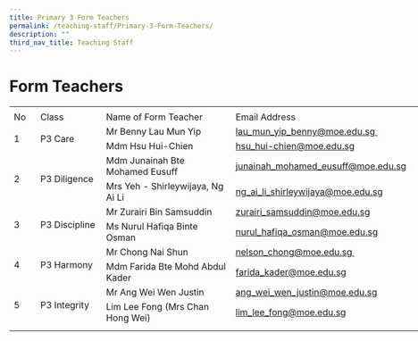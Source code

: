 ```yaml
---
title: Primary 3 Form Teachers
permalink: /teaching-staff/Primary-3-Form-Teachers/
description: ""
third_nav_title: Teaching Staff
---
```

Form Teachers
=======================
<table border="0" cellpadding="0" cellspacing="0" width="757" style="border-collapse:
 collapse;width:569pt"><colgroup><col width="39" style="mso-width-source:userset;mso-width-alt:1426;width:29pt"> <col width="122" style="mso-width-source:userset;mso-width-alt:4461;width:92pt"> <col width="298" style="mso-width-source:userset;mso-width-alt:10898;width:224pt"> <col width="64" span="2" style="width:48pt"> <col width="64" style="width:48pt"> <col width="96" style="mso-width-source:userset;mso-width-alt:3510;width:72pt"> <col width="10" style="mso-width-source:userset;mso-width-alt:365;width:8pt"></colgroup><tbody><tr height="6" style="mso-height-source:userset;height:4.5pt"><td height="6" class="xl65" width="39" style="height:4.5pt;width:29pt"><a name="RANGE!D30:K42"></a></td><td width="122" style="width:92pt"></td><td width="298" style="width:224pt"></td><td width="64" style="width:48pt"></td><td width="64" style="width:48pt"></td><td width="64" style="width:48pt"></td><td width="96" style="width:72pt"></td><td width="10" style="width:8pt"></td></tr><tr height="21" style="height:15.75pt"><td height="21" class="xl73" width="39" style="height:15.75pt;width:29pt">No</td><td class="xl72" width="122" style="border-left:none;width:92pt">Class</td><td class="xl72" width="298" style="border-left:none;width:224pt">Name of Form Teacher</td><td colspan="4" class="xl70" style="border-left:none">Email Address</td><td></td></tr><tr height="21" style="height:15.75pt"><td rowspan="2" height="42" class="xl66" width="39" style="height:31.5pt;width:29pt">1</td><td rowspan="2" class="xl67" width="122" style="width:92pt">P3 Care</td><td class="xl69" style="border-top:none">Mr Benny Lau Mun Yip</td><td colspan="4" class="xl75" width="288" style="border-left:none;width:216pt"><span style="mso-bookmark:OLE_LINK2"><a href="mailto:lau_mun_yip_benny@moe.edu.sg&nbsp;">lau_mun_yip_benny@moe.edu.sg&nbsp;</a></span></td><td></td></tr><tr height="21" style="height:15.75pt"><td height="21" class="xl69" style="height:15.75pt;border-top:none">Mdm Hsu Hui-Chien</td><td colspan="4" class="xl74" style="border-left:none"><span style="mso-bookmark:
  OLE_LINK1"><a href="mailto:hsu_hui-chien@moe.edu.sg">hsu_hui-chien@moe.edu.sg</a></span></td><td></td></tr><tr height="21" style="height:15.75pt"><td rowspan="2" height="42" class="xl66" width="39" style="height:31.5pt;width:29pt">2</td><td rowspan="2" class="xl67" width="122" style="width:92pt">P3 Diligence</td><td class="xl69" style="border-top:none">Mdm Junainah Bte Mohamed Eusuff</td><td colspan="4" class="xl74" style="border-left:none"><span style="mso-color-alt:
  windowtext"><a href="mailto:junainah_mohamed_eusuff@moe.edu.sg">junainah_mohamed_eusuff@moe.edu.sg</a></span></td><td></td></tr><tr height="21" style="height:15.75pt"><td height="21" class="xl69" style="height:15.75pt;border-top:none">Mrs Yeh - Shirleywijaya, Ng Ai Li</td><td colspan="4" class="xl74" style="border-left:none"><span style="mso-color-alt:
  windowtext"><a href="mailto:ng_ai_li_shirleywijaya@moe.edu.sg">ng_ai_li_shirleywijaya@moe.edu.sg</a></span></td><td></td></tr><tr height="21" style="height:15.75pt"><td rowspan="2" height="42" class="xl66" width="39" style="height:31.5pt;width:29pt">3</td><td rowspan="2" class="xl67" width="122" style="width:92pt">P3 Discipline</td><td class="xl69" style="border-top:none">Mr Zurairi Bin Samsuddin</td><td colspan="4" class="xl74" style="border-left:none"><span style="mso-color-alt:
  windowtext"><a href="mailto:zurairi_samsuddin@moe.edu.sg">zurairi_samsuddin@moe.edu.sg</a></span></td><td></td></tr><tr height="21" style="height:15.75pt"><td height="21" class="xl69" style="height:15.75pt;border-top:none">Ms Nurul Hafiqa Binte Osman</td><td colspan="4" class="xl74" style="border-left:none"><span style="mso-color-alt:
  windowtext"><a href="mailto:nurul_hafiqa_osman@moe.edu.sg">nurul_hafiqa_osman@moe.edu.sg</a></span></td><td></td></tr><tr height="21" style="height:15.75pt"><td rowspan="2" height="42" class="xl66" width="39" style="height:31.5pt;width:29pt">4</td><td rowspan="2" class="xl67" width="122" style="width:92pt">P3 Harmony</td><td class="xl69" style="border-top:none">Mr Chong Nai Shun</td><td colspan="4" class="xl77" width="288" style="border-left:none;width:216pt"><a href="mailto:nelson_chong@moe.edu.sg&nbsp;">nelson_chong@moe.edu.sg&nbsp;</a></td><td></td></tr><tr height="21" style="height:15.75pt"><td height="21" class="xl69" style="height:15.75pt;border-top:none">Mdm Farida Bte Mohd Abdul Kader</td><td colspan="4" class="xl74" style="border-left:none"><span style="mso-color-alt:
  windowtext"><a href="mailto:farida_kader@moe.edu.sg">farida_kader@moe.edu.sg</a></span></td><td></td></tr><tr height="21" style="height:15.75pt"><td rowspan="2" height="42" class="xl66" width="39" style="height:31.5pt;width:29pt">5&nbsp;</td><td rowspan="2" class="xl67" width="122" style="width:92pt">P3 Integrity</td><td class="xl69" style="border-top:none">Mr Ang Wei Wen Justin</td><td colspan="4" class="xl74" style="border-left:none"><span style="mso-color-alt:
  windowtext"><a href="mailto:ang_wei_wen_justin@moe.edu.sg">ang_wei_wen_justin@moe.edu.sg</a></span></td><td></td></tr><tr height="21" style="height:15.75pt"><td height="21" class="xl69" style="height:15.75pt;border-top:none">Lim Lee Fong (Mrs Chan Hong Wei)</td><td colspan="4" class="xl74" style="border-left:none"><span style="mso-color-alt:
  windowtext"><a href="mailto:lim_lee_fong@moe.edu.sg">lim_lee_fong@moe.edu.sg</a></span></td><td></td></tr><tr height="9" style="mso-height-source:userset;height:6.75pt"><td height="9" class="xl65" style="height:6.75pt"></td><td></td><td></td><td></td><td></td><td></td><td></td><td></td></tr></tbody></table>